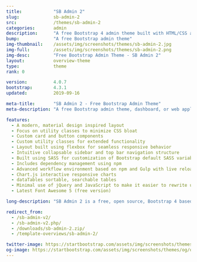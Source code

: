 ```yaml
---
title:            "SB Admin 2"
slug:             sb-admin-2
src:              /themes/sb-admin-2
categories:       admin
description:      "A free Bootstrap 4 admin theme built with HTML/CSS and a modern development workflow environment ready to use to build your next dashboard or web application"
bump:             "A free Bootstrap admin theme"
img-thumbnail:    /assets/img/screenshots/themes/sb-admin-2.jpg
img-full:         /assets/img/screenshots/themes/sb-admin-2.png
img-desc:         "Free Bootstrap Admin Theme - SB Admin 2"
layout:           overview-theme
type:             theme
rank: 0

version:          4.0.7
bootstrap:        4.3.1
updated:          2019-09-16

meta-title:       "SB Admin 2 - Free Bootstrap Admin Theme"
meta-description: "A free Bootstrap admin theme, dashboard, or web application UI. All Start Bootstrap templates are free to download and open source."

features:
  - A modern, material design inspired layout
  - Focus on utility classes to minimize CSS bloat
  - Custom card and button components
  - Custom utility classes for extended functionality
  - Layout built using flexbox for seamless responsive behavior
  - Intuitive collapsable sidebar and top bar navigation structure
  - Built using SASS for customization of Bootstrap default SASS variables
  - Includes dependency management using npm
  - Advanced workflow environment based on npm and Gulp with live reloading via browserSync
  - Chart.js interactive responsive charts
  - dataTables sortable, searchable tables
  - Minimal use of jQuery and JavaScript to make it easier to rewrite using JS frameworks
  - Latest Font Awesome 5 (free version)

long-description: "SB Admin 2 is a free, open source, Bootstrap 4 based admin theme perfect for quickly creating dashboards and web applications. It's modern design style with subtle shadows and a card-based layout could be described as flat material, and is inspired by the principles of material design along with a simple, attractive color system."

redirect_from:
  - /sb-admin-v2/
  - /sb-admin-v2.php/
  - /downloads/sb-admin-2.zip/
  - /template-overviews/sb-admin-2/

twitter-image: https://startbootstrap.com/assets/img/screenshots/themes/twitter/twitter-sb-admin-2.png
og-image: https://startbootstrap.com/assets/img/screenshots/themes/og/og-sb-admin-2.png
---
```

